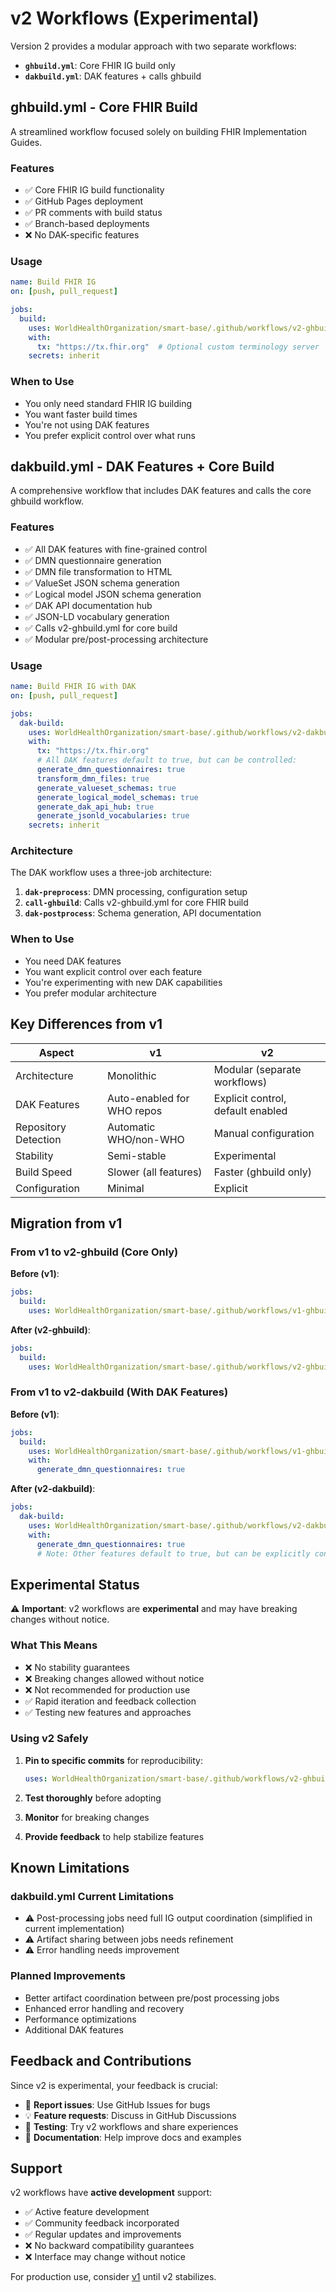 # v2 Workflows (Experimental)

Version 2 provides a modular approach with two separate workflows:

- **`ghbuild.yml`**: Core FHIR IG build only
- **`dakbuild.yml`**: DAK features + calls ghbuild

## ghbuild.yml - Core FHIR Build

A streamlined workflow focused solely on building FHIR Implementation Guides.

### Features

- ✅ Core FHIR IG build functionality
- ✅ GitHub Pages deployment
- ✅ PR comments with build status
- ✅ Branch-based deployments
- ❌ No DAK-specific features

### Usage

```yaml
name: Build FHIR IG
on: [push, pull_request]

jobs:
  build:
    uses: WorldHealthOrganization/smart-base/.github/workflows/v2-ghbuild.yml@main
    with:
      tx: "https://tx.fhir.org"  # Optional custom terminology server
    secrets: inherit
```

### When to Use

- You only need standard FHIR IG building
- You want faster build times
- You're not using DAK features
- You prefer explicit control over what runs

## dakbuild.yml - DAK Features + Core Build

A comprehensive workflow that includes DAK features and calls the core ghbuild workflow.

### Features

- ✅ All DAK features with fine-grained control
- ✅ DMN questionnaire generation  
- ✅ DMN file transformation to HTML
- ✅ ValueSet JSON schema generation
- ✅ Logical model JSON schema generation
- ✅ DAK API documentation hub
- ✅ JSON-LD vocabulary generation
- ✅ Calls v2-ghbuild.yml for core build
- ✅ Modular pre/post-processing architecture

### Usage

```yaml
name: Build FHIR IG with DAK
on: [push, pull_request]

jobs:
  dak-build:
    uses: WorldHealthOrganization/smart-base/.github/workflows/v2-dakbuild.yml@main
    with:
      tx: "https://tx.fhir.org"
      # All DAK features default to true, but can be controlled:
      generate_dmn_questionnaires: true
      transform_dmn_files: true
      generate_valueset_schemas: true
      generate_logical_model_schemas: true
      generate_dak_api_hub: true
      generate_jsonld_vocabularies: true
    secrets: inherit
```

### Architecture

The DAK workflow uses a three-job architecture:

1. **`dak-preprocess`**: DMN processing, configuration setup
2. **`call-ghbuild`**: Calls v2-ghbuild.yml for core FHIR build
3. **`dak-postprocess`**: Schema generation, API documentation

### When to Use

- You need DAK features
- You want explicit control over each feature
- You're experimenting with new DAK capabilities
- You prefer modular architecture

## Key Differences from v1

| Aspect | v1 | v2 |
|--------|----|----|
| Architecture | Monolithic | Modular (separate workflows) |
| DAK Features | Auto-enabled for WHO repos | Explicit control, default enabled |
| Repository Detection | Automatic WHO/non-WHO | Manual configuration |
| Stability | Semi-stable | Experimental |
| Build Speed | Slower (all features) | Faster (ghbuild only) |
| Configuration | Minimal | Explicit |

## Migration from v1

### From v1 to v2-ghbuild (Core Only)

**Before (v1)**:
```yaml
jobs:
  build:
    uses: WorldHealthOrganization/smart-base/.github/workflows/v1-ghbuild.yml@main
```

**After (v2-ghbuild)**:
```yaml
jobs:
  build:
    uses: WorldHealthOrganization/smart-base/.github/workflows/v2-ghbuild.yml@main
```

### From v1 to v2-dakbuild (With DAK Features)

**Before (v1)**:
```yaml
jobs:
  build:
    uses: WorldHealthOrganization/smart-base/.github/workflows/v1-ghbuild.yml@main
    with:
      generate_dmn_questionnaires: true
```

**After (v2-dakbuild)**:
```yaml
jobs:
  dak-build:
    uses: WorldHealthOrganization/smart-base/.github/workflows/v2-dakbuild.yml@main
    with:
      generate_dmn_questionnaires: true
      # Note: Other features default to true, but can be explicitly controlled
```

## Experimental Status

⚠️ **Important**: v2 workflows are **experimental** and may have breaking changes without notice.

### What This Means

- ❌ No stability guarantees
- ❌ Breaking changes allowed without notice  
- ❌ Not recommended for production use
- ✅ Rapid iteration and feedback collection
- ✅ Testing new features and approaches

### Using v2 Safely

1. **Pin to specific commits** for reproducibility:
   ```yaml
   uses: WorldHealthOrganization/smart-base/.github/workflows/v2-ghbuild.yml@abc123
   ```

2. **Test thoroughly** before adopting

3. **Monitor** for breaking changes

4. **Provide feedback** to help stabilize features

## Known Limitations

### dakbuild.yml Current Limitations

- ⚠️ Post-processing jobs need full IG output coordination (simplified in current implementation)
- ⚠️ Artifact sharing between jobs needs refinement
- ⚠️ Error handling needs improvement

### Planned Improvements

- Better artifact coordination between pre/post processing jobs
- Enhanced error handling and recovery
- Performance optimizations
- Additional DAK features

## Feedback and Contributions

Since v2 is experimental, your feedback is crucial:

- 🐛 **Report issues**: Use GitHub Issues for bugs
- 💡 **Feature requests**: Discuss in GitHub Discussions  
- 🧪 **Testing**: Try v2 workflows and share experiences
- 📝 **Documentation**: Help improve docs and examples

## Support

v2 workflows have **active development** support:

- ✅ Active feature development
- ✅ Community feedback incorporated
- ✅ Regular updates and improvements
- ❌ No backward compatibility guarantees
- ❌ Interface may change without notice

For production use, consider [v1](../v1/) until v2 stabilizes.